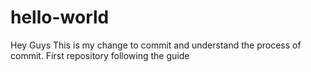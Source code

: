 # hello-world

Hey Guys
This is my change to commit and understand the process of commit.
First repository following the guide
